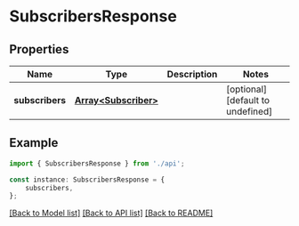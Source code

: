 # SubscribersResponse


## Properties

Name | Type | Description | Notes
------------ | ------------- | ------------- | -------------
**subscribers** | [**Array&lt;Subscriber&gt;**](Subscriber.md) |  | [optional] [default to undefined]

## Example

```typescript
import { SubscribersResponse } from './api';

const instance: SubscribersResponse = {
    subscribers,
};
```

[[Back to Model list]](../README.md#documentation-for-models) [[Back to API list]](../README.md#documentation-for-api-endpoints) [[Back to README]](../README.md)
